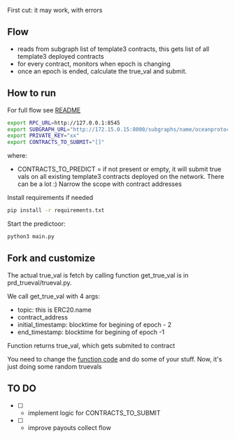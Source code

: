 First cut: it may work, with errors

## Flow
- reads from subgraph list of template3 contracts, this gets list of all template3 deployed contracts
- for every contract, monitors when epoch is changing
- once an epoch is ended, calculate the true_val and submit. 


## How to run

For full flow see [README](https://github.com/oceanprotocol/pdr-trueval/blob/main/README_local_full_flow.md)

```bash
export RPC_URL=http://127.0.0.1:8545
export SUBGRAPH_URL="http://172.15.0.15:8000/subgraphs/name/oceanprotocol/ocean-subgraph"
export PRIVATE_KEY="xx"
export CONTRACTS_TO_SUBMIT="[]"
```
where:
  - CONTRACTS_TO_PREDICT = if not present or empty, it will submit true vals on all existing template3 contracts deployed on the network.  There can be a lot :) Narrow the scope with contract addresses
  

Install requirements if needed
```bash
pip install -r requirements.txt 
```

Start the predictoor:
```bash
python3 main.py
```

## Fork and customize
  The actual true_val is fetch by calling function get_true_val is in prd_trueval/trueval.py.
  
  We call get_true_val with 4 args:
   - topic:  this is ERC20.name
   - contract_address
   - initial_timestamp:   blocktime for begining of epoch - 2
   - end_timestamp:   blocktime for begining of epoch -1
   
  Function returns true_val, which gets submited to contract

  You need to change the [function code](https://github.com/oceanprotocol/pdr-trueval/blob/main/pdr_trueval/trueval.py#L4-L7) and do some of your stuff. Now, it's just doing some random truevals

## TO DO
  - [ ]  - implement logic for CONTRACTS_TO_SUBMIT
  - [ ]  - improve payouts collect flow
  